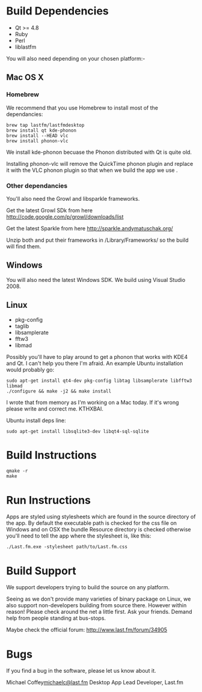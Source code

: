 # Build Dependencies

* Qt >= 4.8
* Ruby
* Perl
* liblastfm

You will also need depending on your chosen platform:-

## Mac OS X

### Homebrew

We recommend that you use Homebrew to install most of the dependancies:

```
brew tap lastfm/lastfmdesktop
brew install qt kde-phonon
brew install --HEAD vlc
brew install phonon-vlc
```

We install kde-phonon becuase the Phonon distributed with Qt is quite old.

Installing phonon-vlc will remove the QuickTime phonon plugin and replace
it with the VLC phonon plugin so that when we build the app we use .

### Other dependancies

You'll also need the Growl and libsparkle frameworks.

Get the latest Growl SDk from here http://code.google.com/p/growl/downloads/list

Get the latest Sparkle from here http://sparkle.andymatuschak.org/

Unzip both and put their frameworks in /Library/Frameworks/ so the build will find them.

## Windows

You will also need the latest Windows SDK. We build using Visual Studio 2008.

## Linux

* pkg-config
* taglib
* libsamplerate
* fftw3
* libmad

Possibly you'll have to play around to get a phonon that works with KDE4 and 
Qt. I can't help you there I'm afraid. An example Ubuntu installation would 
probably go:

```
sudo apt-get install qt4-dev pkg-config libtag libsamplerate libfftw3 libmad
./configure && make -j2 && make install
```

I wrote that from memory as I'm working on a Mac today. If it's wrong please
write and correct me. KTHXBAI.

Ubuntu install deps line:

```
sudo apt-get install libsqlite3-dev libqt4-sql-sqlite
```

# Build Instructions

```
qmake -r
make
```

# Run Instructions

Apps are styled using stylesheets which are found in the source directory
of the app. By default the executable path is checked for the css file on
Windows and on OSX the bundle Resource directory is checked otherwise you'll
need to tell the app where the stylesheet is, like this: 

```
./Last.fm.exe -stylesheet path/to/Last.fm.css
```

# Build Support

We support developers trying to build the source on any platform. 

Seeing as we don't provide many varieties of binary package on Linux, we also
support non-developers building from source there. However within reason!
Please check around the net a little first. Ask your friends. Demand help
from people standing at bus-stops.

Maybe check the official forum: http://www.last.fm/forum/34905

# Bugs

If you find a bug in the software, please let us know about it.

Michael Coffey<michaelc@last.fm>
Desktop App Lead Developer, Last.fm
